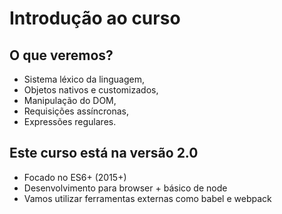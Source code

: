 # Introdução ao curso

## O que veremos?

- Sistema léxico da linguagem,
- Objetos nativos e customizados,
- Manipulação do DOM,
- Requisições assíncronas,
- Expressões regulares.

## Este curso está na versão 2.0

- Focado no ES6+ (2015+)
- Desenvolvimento para browser + básico de node
- Vamos utilizar ferramentas externas como babel e webpack
